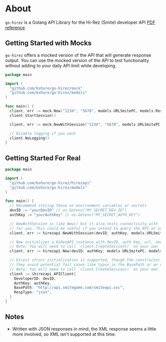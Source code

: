 # About

`go-hirez` is a Golang API Library for the Hi-Rez (Smite) developer API [PDF reference](https://docs.google.com/document/d/1OFS-3ocSx-1Rvg4afAnEHlT3917MAK_6eJTR6rzr-BM/edit)

## Getting Started with Mocks

`go-hirez` offers a mocked version of the API that will generate response output.
You can use the mocked version of the API to test functionality without adding to your daily API limit while developing.

```go
package main

import (
  "github.com/bshore/go-hirez/mock"
  "github.com/bshore/go-hirez/models"
)

func main() {
  client, err := mock.New("1234", "5678", models.URLSmitePC, models.ResponseTypeJSON)
  client.StartSession()

  client, err := mock.NewWithSession("1234", "5678", models.URLSmitePC, models.ResponseTypeJSON)

  // Disable logging if you want
  client.NoLogging()
}
```

## Getting Started For Real

```go
package main

import (
  "github.com/bshore/go-hirez/hirezapi"
  "github.com/bshore/go-hirez/models"
)

func main() {
  // Recommend storing these as environment variables or secrets
  devID := "yourDevID" // os.Getenv("MY_SECRET_DEV_ID")
  authKey := "yourAuthKey" // os.Getenv("MY_SECRET_AUTH_KEY")

  // NewWithSession is like New() but it also tests connectivity with `Ping()` and calls `CreateSession()`
  // for you. This could be useful if you intend to query the API on some sort of schedule.
  client, err := hirezapi.NewWithSession(devID, authKey, models.URLSmitePC, models.ResponseTypeJSON)

  // New initializes a HiRezAPI instance with devID, auth key, url, and response type.
  // Note: You will need to call `client.CreateSession()` on your own
  client, err := hirezapi.New(devID, authKey, models.URLSmitePC, models.ResponseTypeJSON)

  // Direct struct initialization is supported, though the constructor methods are recommended since
  // they avoid potential fail cases like typos in the BasePath or an unsuppored RespType
  // Note: You will need to call `client.CreateSession()` on your own
  client := &hirezapi.APIClient{
    DeveloperID: devID,
    AuthKey: authKey,
    BasePath: "http://api.smitegame.com/smiteapi.svc",
    RespType: "json",
  }
}
```

## Notes

- Written with JSON responses in mind, the XML response seems a little more involved, so XML isn't supported at this time.
